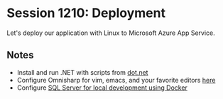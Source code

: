 # Session 1210: Deployment

Let's deploy our application with Linux to Microsoft Azure App Service.

## Notes

- Install and run .NET with scripts from [dot.net](https://dot.net)
- Configure Omnisharp for vim, emacs, and your favorite editors [here](https://omnisharp.net)
- Configure [SQL Server for local development using Docker](https://learn.microsoft.com/sql/linux/quickstart-install-connect-docker)



